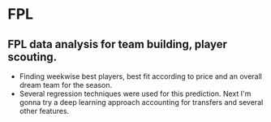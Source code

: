 # FPL
## FPL data analysis for team building, player scouting.
- Finding weekwise best players, best fit according to price and an overall dream team for the season.
- Several regression techniques were used for this prediction. Next I'm gonna try a deep learning approach accounting for transfers and several other features.
